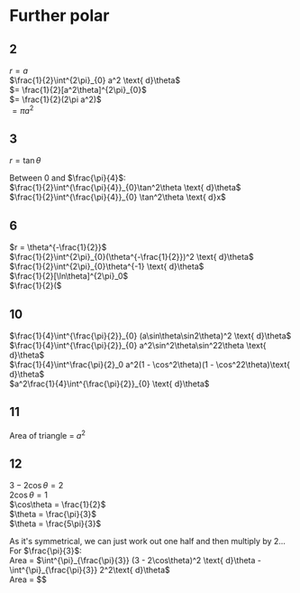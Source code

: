 # Further polar

## 2

$r = a$  
$\frac{1}{2}\int^{2\pi}_{0} a^2 \text{ d}\theta$  
$= \frac{1}{2}[a^2\theta]^{2\pi}_{0}$  
$= \frac{1}{2}(2\pi a^2)$  
$= \pi a^2$

## 3

$r = \tan\theta$  

Between 0 and $\frac{\pi}{4}$:  
$\frac{1}{2}\int^{\frac{\pi}{4}}_{0}\tan^2\theta \text{ d}\theta$  
$\frac{1}{2}\int^{\frac{\pi}{4}}_{0} \tan^2\theta \text{ d}x$  

## 6

$r = \theta^{-\frac{1}{2}}$  
$\frac{1}{2}\int^{2\pi}_{0}(\theta^{-\frac{1}{2}})^2 \text{ d}\theta$  
$\frac{1}{2}\int^{2\pi}_{0}\theta^{-1} \text{ d}\theta$  
$\frac{1}{2}[\ln\theta]^{2\pi}_0$  
$\frac{1}{2}($

## 10

$\frac{1}{4}\int^{\frac{\pi}{2}}_{0} (a\sin\theta\sin2\theta)^2
\text{ d}\theta$  
$\frac{1}{4}\int^{\frac{\pi}{2}}_{0} a^2\sin^2\theta\sin^22\theta
\text{ d}\theta$  
$\frac{1}{4}\int^\frac{\pi}{2}_0 a^2(1 - \cos^2\theta)(1 - \cos^22\theta)\text{
d}\theta$  
$a^2\frac{1}{4}\int^{\frac{\pi}{2}}_{0} \text{ d}\theta$

## 11

Area of triangle = $a^2$  

## 12

$3 - 2\cos\theta = 2$  
$2\cos\theta = 1$  
$\cos\theta = \frac{1}{2}$  
$\theta = \frac{\pi}{3}$  
$\theta = \frac{5\pi}{3}$  

As it's symmetrical, we can just work out one half and then multiply by 2...  
For $\frac{\pi}{3}$:  
Area = $\int^{\pi}_{\frac{\pi}{3}} (3 - 2\cos\theta)^2 \text{ d}\theta -
\int^{\pi}_{\frac{\pi}{3}} 2^2\text{ d}\theta$  
Area = $$
